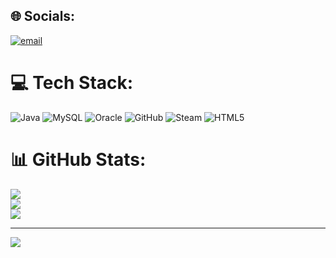 
## 🌐 Socials:
[![email](https://img.shields.io/badge/Email-D14836?logo=gmail&logoColor=white)](mailto:lungaowen14@gmail.com) 

# 💻 Tech Stack:
![Java](https://img.shields.io/badge/java-%23ED8B00.svg?style=for-the-badge&logo=openjdk&logoColor=white) ![MySQL](https://img.shields.io/badge/mysql-4479A1.svg?style=for-the-badge&logo=mysql&logoColor=white) ![Oracle](https://img.shields.io/badge/Oracle-F80000?style=for-the-badge&logo=oracle&logoColor=white) ![GitHub](https://img.shields.io/badge/github-%23121011.svg?style=for-the-badge&logo=github&logoColor=white) ![Steam](https://img.shields.io/badge/steam-%23000000.svg?style=for-the-badge&logo=steam&logoColor=white) ![HTML5](https://img.shields.io/badge/html5-%23E34F26.svg?style=for-the-badge&logo=html5&logoColor=white)
# 📊 GitHub Stats:
![](https://github-readme-stats.vercel.app/api?username=Lungaowen&theme=dark&hide_border=false&include_all_commits=false&count_private=false)<br/>
![](https://nirzak-streak-stats.vercel.app/?user=Lungaowen&theme=dark&hide_border=false)<br/>
![](https://github-readme-stats.vercel.app/api/top-langs/?username=Lungaowen&theme=dark&hide_border=false&include_all_commits=false&count_private=false&layout=compact)

---
[![](https://visitcount.itsvg.in/api?id=Lungaowen&icon=0&color=0)](https://visitcount.itsvg.in)

<!-- Proudly created with GPRM ( https://gprm.itsvg.in ) -->
